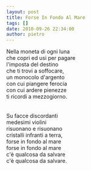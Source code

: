 ```yaml
---
layout: post
title: Forse In Fondo Al Mare
tags: []
date: 2010-09-26 22:34:00
author: pietro
---
```

Nella moneta di ogni luna<br/>che copri ed usi per pagare<br/>l'imposta del destino<br/>che ti trovi a soffocare,<br/>un monocolo d'argento<br/>con cui piangere ferocia<br/>con cui ardere pienezze<br/>ti ricordi a mezzogiorno.<br/><br/><br/>Su facce discordanti<br/>medesimi violini<br/>risuonano e risuonano<br/>cristalli infranti a terra,<br/>forse in fondo al mare<br/>forse in fondo al mare<br/>c'è qualcosa da salvare<br/>c'è qualcosa da salvare.<br/>
